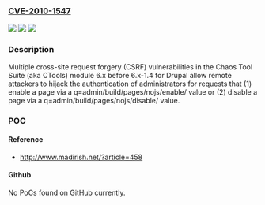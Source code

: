 ### [CVE-2010-1547](https://cve.mitre.org/cgi-bin/cvename.cgi?name=CVE-2010-1547)
![](https://img.shields.io/static/v1?label=Product&message=n%2Fa&color=blue)
![](https://img.shields.io/static/v1?label=Version&message=n%2Fa&color=blue)
![](https://img.shields.io/static/v1?label=Vulnerability&message=n%2Fa&color=brighgreen)

### Description

Multiple cross-site request forgery (CSRF) vulnerabilities in the Chaos Tool Suite (aka CTools) module 6.x before 6.x-1.4 for Drupal allow remote attackers to hijack the authentication of administrators for requests that (1) enable a page via a q=admin/build/pages/nojs/enable/ value or (2) disable a page via a q=admin/build/pages/nojs/disable/ value.

### POC

#### Reference
- http://www.madirish.net/?article=458

#### Github
No PoCs found on GitHub currently.


